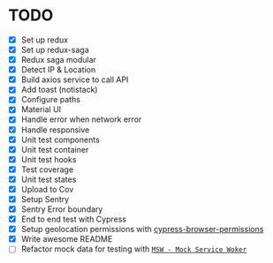 # TODO

- [x] Set up redux
- [x] Set up redux-saga
- [x] Redux saga modular
- [x] Detect IP & Location
- [x] Build axios service to call API
- [x] Add toast (notistack)
- [x] Configure paths
- [x] Material UI
- [x] Handle error when network error
- [x] Handle responsive
- [x] Unit test components
- [x] Unit test container
- [x] Unit test hooks
- [x] Test coverage
- [x] Unit test states
- [x] Upload to Cov
- [x] Setup Sentry
- [x] Sentry Error boundary
- [x] End to end test with Cypress
- [x] Setup geolocation permissions with [cypress-browser-permissions](https://github.com/kamranayub/cypress-browser-permissions)
- [x] Write awesome README
- [ ] Refactor mock data for testing with [`MSW - Mock Service Woker`](https://mswjs.io/)
